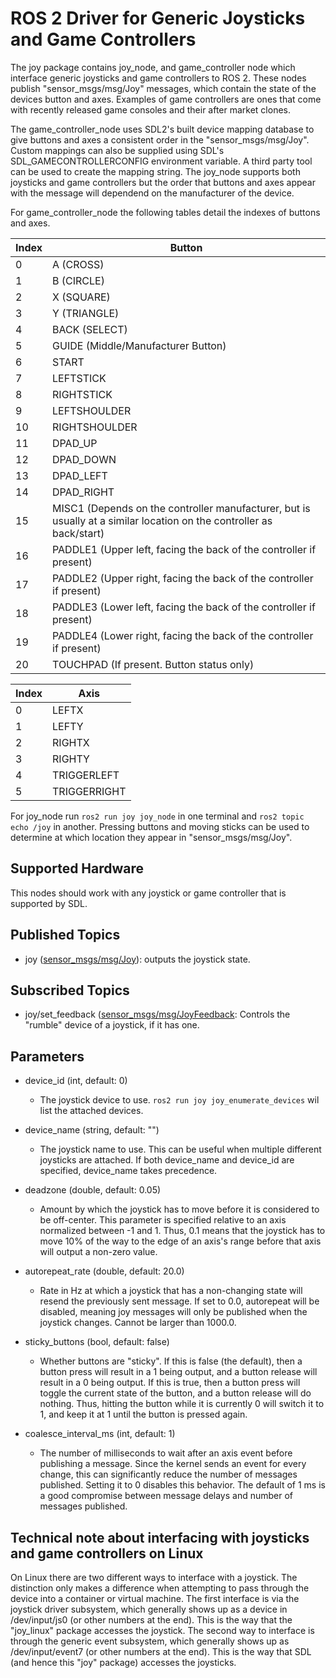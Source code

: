 # ROS 2 Driver for Generic Joysticks and Game Controllers

The joy package contains joy_node, and game_controller node which interface generic joysticks and game controllers to ROS 2. These nodes publish "sensor_msgs/msg/Joy" messages, which contain the state of the devices button and axes. Examples of game controllers are ones that come with recently released game consoles and their after market clones.

The game_controller_node uses SDL2's built device mapping database to give buttons and axes a consistent order in the "sensor_msgs/msg/Joy". Custom mappings can also be supplied using SDL's SDL_GAMECONTROLLERCONFIG environment variable.  A third party tool can be used to create the mapping string. The joy_node supports both joysticks and game controllers but the order that buttons and axes appear with the message will dependend on the manufacturer of the device.

For game_controller_node the following tables detail the indexes of buttons and axes.

| Index | Button |
| -  | - |
| 0  | A (CROSS) |
| 1  | B (CIRCLE) |
| 2  | X (SQUARE) |
| 3  | Y (TRIANGLE) |
| 4  | BACK (SELECT) |
| 5  | GUIDE (Middle/Manufacturer Button) |
| 6  | START |
| 7  | LEFTSTICK |
| 8  | RIGHTSTICK |
| 9  | LEFTSHOULDER |
| 10 | RIGHTSHOULDER |
| 11 | DPAD_UP |
| 12 | DPAD_DOWN |
| 13 | DPAD_LEFT |
| 14 | DPAD_RIGHT |
| 15 | MISC1 (Depends on the controller manufacturer, but is usually at a similar location on the controller as back/start) |
| 16 | PADDLE1 (Upper left, facing the back of the controller if present) |
| 17 | PADDLE2 (Upper right, facing the back of the controller if present) |
| 18 | PADDLE3 (Lower left, facing the back of the controller if present) |
| 19 | PADDLE4 (Lower right, facing the back of the controller if present) |
| 20 | TOUCHPAD (If present. Button status only) |

| Index | Axis |
| - | - |
| 0 | LEFTX |
| 1 | LEFTY |
| 2 | RIGHTX |
| 3 | RIGHTY |
| 4 | TRIGGERLEFT |
| 5 | TRIGGERRIGHT |

For joy_node run `ros2 run joy joy_node` in one terminal and `ros2 topic echo /joy` in another. Pressing buttons and moving sticks can be used to determine at which location they appear in "sensor_msgs/msg/Joy".

## Supported Hardware

This nodes should work with any joystick or game controller that is supported by SDL.

## Published Topics

* joy ([sensor_msgs/msg/Joy](http://docs.ros.org/api/sensor_msgs/html/msg/Joy.html)): outputs the joystick state.

## Subscribed Topics
* joy/set_feedback ([sensor_msgs/msg/JoyFeedback](http://docs.ros.org/api/sensor_msgs/html/msg/JoyFeedback.html): Controls the "rumble" device of a joystick, if it has one.

## Parameters

* device_id (int, default: 0)
  * The joystick device to use. `ros2 run joy joy_enumerate_devices` wil list the attached devices.

* device_name (string, default: "")
  * The joystick name to use.  This can be useful when multiple different joysticks are attached.  If both device_name and device_id are specified, device_name takes precedence.

* deadzone (double, default: 0.05)
  * Amount by which the joystick has to move before it is considered to be off-center. This parameter is specified relative to an axis normalized between -1 and 1. Thus, 0.1 means that the joystick has to move 10% of the way to the edge of an axis's range before that axis will output a non-zero value.

* autorepeat_rate (double, default: 20.0)
  * Rate in Hz at which a joystick that has a non-changing state will resend the previously sent message.  If set to 0.0, autorepeat will be disabled, meaning joy messages will only be published when the joystick changes.  Cannot be larger than 1000.0.

* sticky_buttons (bool, default: false)
  * Whether buttons are "sticky".  If this is false (the default), then a button press will result in a 1 being output, and a button release will result in a 0 being output.  If this is true, then a button press will toggle the current state of the button, and a button release will do nothing.  Thus, hitting the button while it is currently 0 will switch it to 1, and keep it at 1 until the button is pressed again.

* coalesce_interval_ms (int, default: 1)
  * The number of milliseconds to wait after an axis event before publishing a message.  Since the kernel sends an event for every change, this can significantly reduce the number of messages published.  Setting it to 0 disables this behavior.  The default of 1 ms is a good compromise between message delays and number of messages published.

## Technical note about interfacing with joysticks and game controllers on Linux

On Linux there are two different ways to interface with a joystick.  The distinction only makes a difference when attempting to pass through the device into a container or virtual machine.  The first interface is via the joystick driver subsystem, which generally shows up as a device in /dev/input/js0 (or other numbers at the end).  This is the way that the "joy_linux" package accesses the joystick.  The second way to interface is through the generic event subsystem, which generally shows up as /dev/input/event7 (or other numbers at the end).  This is the way that SDL (and hence this "joy" package) accesses the joysticks.
